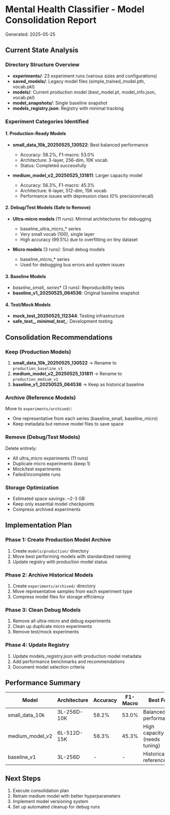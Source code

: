 # Mental Health Classifier - Model Consolidation Report

Generated: 2025-05-25

## Current State Analysis

### Directory Structure Overview
- **experiments/**: 23 experiment runs (various sizes and configurations)
- **saved_models/**: Legacy model files (simple_trained_model.pth, vocab.pkl)
- **models/**: Current production model (best_model.pt, model_info.json, vocab.pkl)
- **model_snapshots/**: Single baseline snapshot
- **models_registry.json**: Registry with minimal tracking

### Experiment Categories Identified

#### 1. Production-Ready Models
- **small_data_10k_20250525_130522**: Best balanced performance
  - Accuracy: 58.2%, F1-macro: 53.0%
  - Architecture: 3-layer, 256-dim, 10K vocab
  - Status: Completed successfully
  
- **medium_model_v2_20250525_131811**: Larger capacity model
  - Accuracy: 56.3%, F1-macro: 45.3%
  - Architecture: 6-layer, 512-dim, 15K vocab
  - Performance issues with depression class (0% precision/recall)

#### 2. Debug/Test Models (Safe to Remove)
- **Ultra-micro models** (11 runs): Minimal architectures for debugging
  - baseline_ultra_micro_* series
  - Very small vocab (100), single layer
  - High accuracy (99.5%) due to overfitting on tiny dataset
  
- **Micro models** (3 runs): Small debug models
  - baseline_micro_* series
  - Used for debugging bus errors and system issues

#### 3. Baseline Models
- **baseline_small_* series** (3 runs): Reproducibility tests
- **baseline_v1_20250525_064536**: Original baseline snapshot

#### 4. Test/Mock Models
- **mock_test_20250525_112344**: Testing infrastructure
- **safe_test_*, minimal_test_***: Development testing

## Consolidation Recommendations

### Keep (Production Models)
1. **small_data_10k_20250525_130522** → Rename to `production_baseline_v1`
2. **medium_model_v2_20250525_131811** → Rename to `production_medium_v1` 
3. **baseline_v1_20250525_064536** → Keep as historical baseline

### Archive (Reference Models)
Move to `experiments/archived/`:
- One representative from each series (baseline_small, baseline_micro)
- Keep metadata but remove model files to save space

### Remove (Debug/Test Models)
Delete entirely:
- All ultra_micro experiments (11 runs)
- Duplicate micro experiments (keep 1)
- Mock/test experiments
- Failed/incomplete runs

### Storage Optimization
- Estimated space savings: ~2-3 GB
- Keep only essential model checkpoints
- Compress archived experiments

## Implementation Plan

### Phase 1: Create Production Model Archive
1. Create `models/production/` directory
2. Move best performing models with standardized naming
3. Update registry with production model status

### Phase 2: Archive Historical Models
1. Create `experiments/archived/` directory
2. Move representative samples from each experiment type
3. Compress model files for storage efficiency

### Phase 3: Clean Debug Models
1. Remove all ultra-micro and debug experiments
2. Clean up duplicate micro experiments
3. Remove test/mock experiments

### Phase 4: Update Registry
1. Update models_registry.json with production model metadata
2. Add performance benchmarks and recommendations
3. Document model selection criteria

## Performance Summary

| Model | Architecture | Accuracy | F1-Macro | Best For |
|-------|-------------|----------|----------|----------|
| small_data_10k | 3L-256D-10K | 58.2% | 53.0% | Balanced performance |
| medium_model_v2 | 6L-512D-15K | 56.3% | 45.3% | High capacity (needs tuning) |
| baseline_v1 | 3L-256D | - | - | Historical reference |

## Next Steps
1. Execute consolidation plan
2. Retrain medium model with better hyperparameters
3. Implement model versioning system
4. Set up automated cleanup for debug runs

